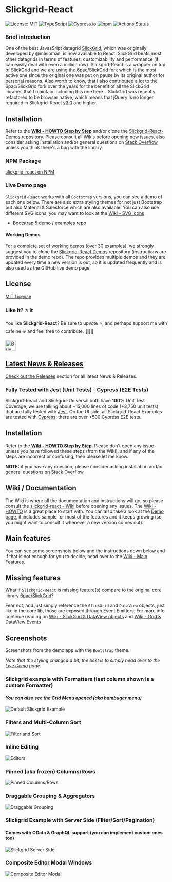# Slickgrid-React

[![License: MIT](https://img.shields.io/badge/License-MIT-yellow.svg)](https://opensource.org/licenses/MIT)
[![TypeScript](https://img.shields.io/badge/%3C%2F%3E-TypeScript-%230074c1.svg)](http://www.typescriptlang.org/)
[![Cypress.io](https://img.shields.io/badge/tested%20with-Cypress-04C38E.svg?logo=cypress)](https://www.cypress.io/)
[![npm](https://img.shields.io/npm/v/slickgrid-react.svg?logo=npm&logoColor=fff&label=npm)](https://www.npmjs.com/package/slickgrid-react)
[![Actions Status](https://github.com/ghiscoding/slickgrid-react/workflows/CI%20Build/badge.svg)](https://github.com/ghiscoding/slickgrid-react/actions)


### Brief introduction
One of the best JavasSript datagrid [SlickGrid](https://github.com/mleibman/SlickGrid), which was originally developed by @mleibman, is now available to React. SlickGrid beats most other datagrids in terms of features, customizability and performance (it can easily deal with even a million row). Slickgrid-React is a wrapper on top of SlickGrid and we are using the [6pac/SlickGrid](https://github.com/6pac/SlickGrid/) fork which is the most active one since the original one was put on pause by its original author for personal reasons. Also worth to know, that I also contributed a lot to the 6pac/SlickGrid fork over the years for the benefit of all the SlickGrid libraries that I maintain including this one here... SlickGrid was recently refactored to be browser native, which means that jQuery is no longer required in Slickgrid-React [v3.0](https://github.com/ghiscoding/slickgrid-react/releases/tag/v3.0.1) and higher.

## Installation
Refer to the **[Wiki - HOWTO Step by Step](https://github.com/ghiscoding/slickgrid-react/wiki/HOWTO--Step-by-Step)** and/or clone the [Slickgrid-React-Demos](https://github.com/ghiscoding/slickgrid-react-demos) repository. Please consult all Wikis before opening new issues, also consider asking installation and/or general questions on [Stack Overflow](https://stackoverflow.com/search?tab=newest&q=slickgrid) unless you think there's a bug with the library.

### NPM Package
[slickgrid-react on NPM](https://www.npmjs.com/package/slickgrid-react)

### Live Demo page
`Slickgrid-React` works with all `Bootstrap` versions, you can see a demo of each one below. There are also extra styling themes for not just Bootstrap but also Material & Salesforce which are also available. You can also use different SVG icons, you may want to look at the [Wiki - SVG Icons](https://github.com/ghiscoding/slickgrid-react/wiki/SVG-Icons)
- [Bootstrap 5 demo](https://ghiscoding.github.io/slickgrid-react) / [examples repo](https://github.com/ghiscoding/slickgrid-react-demos/tree/main/bootstrap5-i18n-demo)

#### Working Demos
For a complete set of working demos (over 30 examples), we strongly suggest you to clone the [Slickgrid-React Demos](https://github.com/ghiscoding/slickgrid-react-demos) repository (instructions are provided in the demo repo). The repo provides multiple demos and they are updated every time a new version is out, so it is updated frequently and is also used as the GitHub live demo page.

## License
[MIT License](LICENSE)

### Like it? :star: it
You like **Slickgrid-React**? Be sure to upvote :star:, and perhaps support me with cafeine :coffee: and feel free to contribute. 👷👷‍♀️ 

<a href='https://ko-fi.com/ghiscoding' target='_blank'><img height='32' style='border:0px;height:32px;' src='https://az743702.vo.msecnd.net/cdn/kofi3.png?v=0' border='0' alt='Buy Me a Coffee at ko-fi.com' />

## Latest News & Releases
Check out the [Releases](https://github.com/ghiscoding/slickgrid-react/releases) section for all latest News & Releases.

### Fully Tested with [Jest](https://jestjs.io/) (Unit Tests) - [Cypress](https://www.cypress.io/) (E2E Tests)
Slickgrid-React and Slickgrid-Universal both have **100%** Unit Test Coverage, we are talking about +15,000 lines of code (+3,750 unit tests) that are fully tested with [Jest](https://jestjs.io/). On the UI side, all Slickgrid-React Examples are tested with [Cypress](https://www.cypress.io/), there are over +500 Cypress E2E tests.

## Installation
Refer to the **[Wiki - HOWTO Step by Step](https://github.com/ghiscoding/slickgrid-react/wiki/HOWTO---Step-by-Step)**. Please don't open any issue unless you have followed these steps (from the Wiki), and if any of the steps are incorrect or confusing, then please let me know.

**NOTE:** if you have any question, please consider asking installation and/or general questions on [Stack Overflow](https://stackoverflow.com/search?tab=newest&q=slickgrid)

## Wiki / Documentation
The Wiki is where all the documentation and instructions will go, so please consult the [slickgrid-react - Wiki](https://github.com/ghiscoding/slickgrid-react/wiki) before opening any issues. The [Wiki - HOWTO](https://github.com/ghiscoding/slickgrid-react/wiki/HOWTO---Step-by-Step) is a great place to start with. You can also take a look at the [Demo page](https://ghiscoding.github.io/slickgrid-react), it includes sample for most of the features and it keeps growing (so you might want to consult it whenever a new version comes out).

## Main features
You can see some screenshots below and the instructions down below and if that is not enough for you to decide, head over to the [Wiki - Main Features](https://github.com/ghiscoding/slickgrid-react/wiki).

## Missing features
What if `Slickgrid-React` is missing feature(s) compare to the original core library [6pac/SlickGrid](https://github.com/6pac/SlickGrid/)?

Fear not, and just simply reference the `SlickGrid` and `DataView` objects, just like in the core lib, those are exposed through Event Emitters. For more info continue reading on [Wiki - SlickGrid & DataView objects](/slickgrid-universal/slickgrid-react/wiki/SlickGrid-&-DataView-Objects) and [Wiki - Grid & DataView Events](https://github.com/ghiscoding/slickgrid-react/wiki/Grid-&-DataView-Events)


## Screenshots

Screenshots from the demo app with the `Bootstrap` theme.

_Note that the styling changed a bit, the best is to simply head over to the [Live Demo](https://ghiscoding.github.io/slickgrid-react) page._

### Slickgrid example with Formatters (last column shown is a custom Formatter)

#### _You can also see the Grid Menu opened (aka hambuger menu)_

![Default Slickgrid Example](/screenshots/formatters.png)

### Filters and Multi-Column Sort

![Filter and Sort](/screenshots/filter_and_sort.png)

### Inline Editing

![Editors](/screenshots/editors.png)

### Pinned (aka frozen) Columns/Rows

![Pinned Columns/Rows](/screenshots/frozen.png)

### Draggable Grouping & Aggregators

![Draggable Grouping](/screenshots/draggable-grouping.png)

### Slickgrid Example with Server Side (Filter/Sort/Pagination)
#### Comes with OData & GraphQL support (you can implement custom ones too)

![Slickgrid Server Side](/screenshots/pagination.png)

### Composite Editor Modal Windows
![Composite Editor Modal](/screenshots/composite-editor.png)
